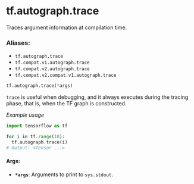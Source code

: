 <div itemscope itemtype="http://developers.google.com/ReferenceObject">
<meta itemprop="name" content="tf.autograph.trace" />
<meta itemprop="path" content="Stable" />
</div>

# tf.autograph.trace

Traces argument information at compilation time.

### Aliases:

* `tf.autograph.trace`
* `tf.compat.v1.autograph.trace`
* `tf.compat.v2.autograph.trace`
* `tf.compat.v2.compat.v1.autograph.trace`

``` python
tf.autograph.trace(*args)
```

<!-- Placeholder for "Used in" -->

`trace` is useful when debugging, and it always executes during the tracing
phase, that is, when the TF graph is constructed.

_Example usage_

```python
import tensorflow as tf

for i in tf.range(10):
  tf.autograph.trace(i)
# Output: <Tensor ...>
```

#### Args:


* <b>`*args`</b>: Arguments to print to `sys.stdout`.